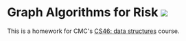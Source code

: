 # Graph Algorithms for Risk [![](https://github.com/gait-nairn/risk/workflows/tests/badge.svg)](https://github.com/gait-nairn/risk/actions?query=workflow%3Atests)

This is a homework for CMC's [CS46: data structures](https://github.com/mikeizbicki/cmc-csci046) course.
